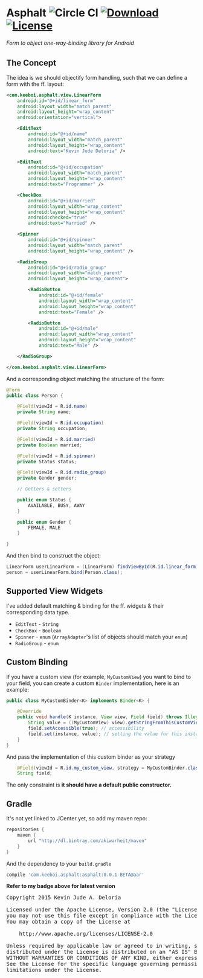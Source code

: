 # Asphalt ![Circle CI](https://circleci.com/gh/akiwarheit/asphalt.png?circle-token=3cf0ff70e075bd184c30f4576237f3916f370d95) [![Download](https://api.bintray.com/packages/akiwarheit/maven/asphalt/images/download.svg) ](https://bintray.com/akiwarheit/maven/asphalt/_latestVersion)[![License](https://img.shields.io/badge/license-Apache%202.0-green.svg)](http://www.apache.org/licenses/LICENSE-2.0)




###### Form to object one-way-binding library for Android


## The Concept

The idea is we should objectify form handling, such that we can define a form with the ff. layout:

```xml
<com.keeboi.asphalt.view.LinearForm
    android:id="@+id/linear_form"
    android:layout_width="match_parent"
    android:layout_height="wrap_content"
    android:orientation="vertical">

    <EditText
        android:id="@+id/name"
        android:layout_width="match_parent"
        android:layout_height="wrap_content"
        android:text="Kevin Jude Deloria" />

    <EditText
        android:id="@+id/occupation"
        android:layout_width="match_parent"
        android:layout_height="wrap_content"
        android:text="Programmer" />

    <CheckBox
        android:id="@+id/married"
        android:layout_width="wrap_content"
        android:layout_height="wrap_content"
        android:checked="true"
        android:text="Married" />

    <Spinner
        android:id="@+id/spinner"
        android:layout_width="match_parent"
        android:layout_height="wrap_content" />

    <RadioGroup
        android:id="@+id/radio_group"
        android:layout_width="match_parent"
        android:layout_height="wrap_content">

        <RadioButton
            android:id="@+id/female"
            android:layout_width="wrap_content"
            android:layout_height="wrap_content"
            android:text="Female" />

        <RadioButton
            android:id="@+id/male"
            android:layout_width="wrap_content"
            android:layout_height="wrap_content"
            android:text="Male" />

    </RadioGroup>

</com.keeboi.asphalt.view.LinearForm>
```

And a corresponding object matching the structure of the form:

```java
@Form
public class Person {

    @Field(viewId = R.id.name)
    private String name;

    @Field(viewId = R.id.occupation)
    private String occupation;

    @Field(viewId = R.id.married)
    private Boolean married;

    @Field(viewId = R.id.spinner)
    private Status status;

    @Field(viewId = R.id.radio_group)
    private Gender gender;

    // Getters & setters

    public enum Status {
        AVAILABLE, BUSY, AWAY
    }

    public enum Gender {
        FEMALE, MALE
    }

}
```

And then bind to construct the object:

```java
LinearForm userLinearForm = (LinearForm) findViewById(R.id.linear_form);
person = userLinearForm.bind(Person.class);
```

## Supported View Widgets

I've added default matching & binding for the ff. widgets & their corresponding data type.

* `EditText` - `String`
* `CheckBox` - `Boolean`
* `Spinner` - `enum` (`ArrayAdapter`'s list of objects should match your `enum`)
* `RadioGroup` - `enum`

## Custom Binding

If you have a custom view (for example, `MyCustomView`) you want to bind to your field, you can create a custom `Binder` implementation, here is an example:

```java
public class MyCustomBinder<K> implements Binder<K> {

    @Override
    public void handle(K instance, View view, Field field) throws IllegalAccessException {
        String value = ((MyCustomView) view).getStringFromThisCustomView(); // cast this view object to your custom object
        field.setAccessible(true); // accessibility
        field.set(instance, value); // setting the value for this instance's field
    }
}
```

And pass the implementation of this custom binder as your strategy

```java
    @Field(viewId = R.id.my_custom_view, strategy = MyCustomBinder.class)
    String field;
```

The only constraint is **it should have a default public constructor.**


## Gradle

It's not yet linked to JCenter yet, so add my maven repo:

```gradle
repositories {
    maven {
        url "http://dl.bintray.com/akiwarheit/maven"
    }
}
```
And the dependency to your `build.gradle`

```gradle
compile 'com.keeboi.asphalt:asphalt:0.0.1-BETA@aar'
```

**Refer to my badge above for latest version**

<pre>
Copyright 2015 Kevin Jude A. Deloria

Licensed under the Apache License, Version 2.0 (the "License");
you may not use this file except in compliance with the License.
You may obtain a copy of the License at

    http://www.apache.org/licenses/LICENSE-2.0

Unless required by applicable law or agreed to in writing, software
distributed under the License is distributed on an "AS IS" BASIS,
WITHOUT WARRANTIES OR CONDITIONS OF ANY KIND, either express or implied.
See the License for the specific language governing permissions and
limitations under the License.
</pre>

